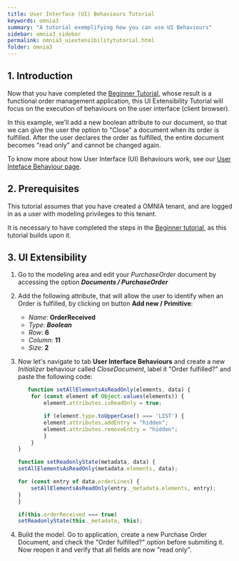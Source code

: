 ```yaml
---
title: User Interface (UI) Behaviours Tutorial
keywords: omnia3
summary: "A tutorial exemplifying how you can use UI Behaviours"
sidebar: omnia3_sidebar
permalink: omnia3_uiextensibilitytutorial.html
folder: omnia3
---
```



## 1. Introduction

Now that you have completed the [Beginner Tutorial](https://docs.omnialowcode.com/omnia3_beginnertutorial.html), whose result is a functional order management application, this UI Extensibility Tutorial will focus on the execution of behaviours on the user interface (client browser).

In this example, we'll add a new boolean attribute to our document, so that we can give the user the option to "Close" a document when its order is fulfilled. After the user declares the order as fulfilled, the entire document becomes "read only" and cannot be changed again.

To know more about how User Interface (UI) Behaviours work, see our [User Inteface Behaviour page](omnia3_modeler_uibehaviours.html).

## 2. Prerequisites

This tutorial assumes that you have created a OMNIA tenant, and are logged in as a user with modeling privileges to this tenant.

It is necessary to have completed the steps in the  [Beginner tutorial](https://docs.omnialowcode.com/omnia3_beginnertutorial.html), as this tutorial builds upon it.

## 3. UI Extensibility

1. Go to the modeling area and edit your *PurchaseOrder* document by accessing the option ***Documents / PurchaseOrder***

2. Add the following attribute, that will allow the user to identify when an Order is fulfilled, by clicking on button **Add new / Primitive**: 

    - *Name*: **OrderReceived**
    - *Type*: ***Boolean***
    - *Row*: **6**
    - *Column*: **11**
    - *Size*: **2**
    
    
3. Now let's navigate to tab **User Interface Behaviours** and create a new *Initializer* behaviour called *CloseDocument*, label it "Order fulfilled?" and paste the following code:

    ```JavaScript
       function setAllElementsAsReadOnly(elements, data) {
	    for (const element of Object.values(elements)) {
		    element.attributes.isReadOnly = true;

		    if (element.type.toUpperCase() === 'LIST') {
		    element.attributes.addEntry = "hidden";
		    element.attributes.removeEntry = "hidden";
		    }
	    }
    }

    function setReadonlyState(metadata, data) {
    setAllElementsAsReadOnly(metadata.elements, data);

    for (const entry of data.orderLines) {
	    setAllElementsAsReadOnly(entry._metadata.elements, entry);
    }
    }

    if(this.orderReceived === true)
    setReadonlyState(this._metadata, this);    
    ```
    
5. Build the model. Go to application, create a new Purchase Order Document, and check the "Order fulfilled?" option before submiting it. Now reopen it and verify that all fields are now "read only".
